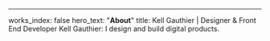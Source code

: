 ---
works_index: false
hero_text: "<strong>About</strong>"
title: Kell Gauthier | Designer & Front End Developer
Kell Gauthier: I design and build digital products.
